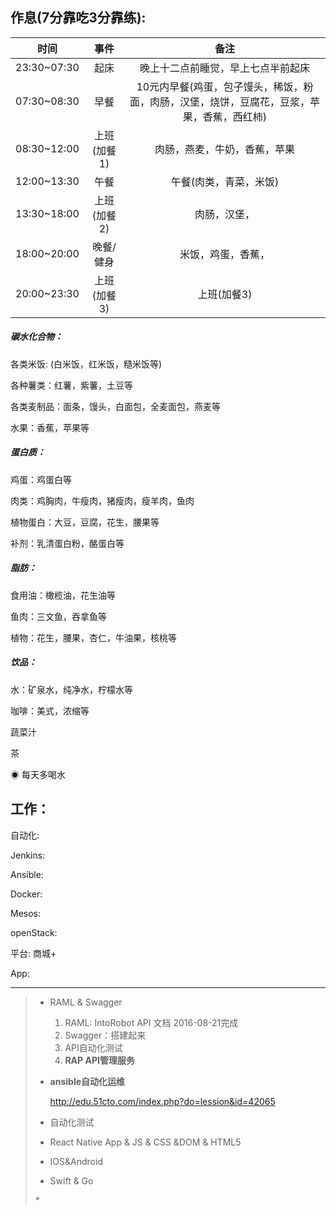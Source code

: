 ## 作息\(7分靠吃3分靠练\):

| 时间 | 事件 | 备注 |
| :---: | :---: | :---: |
| 23:30~07:30 | 起床 | 晚上十二点前睡觉，早上七点半前起床 |
| 07:30~08:30 | 早餐 | 10元内早餐\(鸡蛋，包子馒头，稀饭，粉面，肉肠，汉堡，烧饼，豆腐花，豆浆，苹果，香蕉，西红柿\) |
| 08:30~12:00 | 上班\(加餐1\) | 肉肠，燕麦，牛奶，香蕉，苹果 |
| 12:00~13:30 | 午餐 | 午餐\(肉类，青菜，米饭\) |
| 13:30~18:00 | 上班\(加餐2\) | 肉肠，汉堡， |
| 18:00~20:00 | 晚餐/健身 | 米饭，鸡蛋，香蕉， |
| 20:00~23:30 | 上班\(加餐3\) | 上班\(加餐3\) |

##### 碳水化合物：

各类米饭: \(白米饭，红米饭，糙米饭等\)

各种薯类：红薯，紫薯，土豆等

各类麦制品：面条，馒头，白面包，全麦面包，燕麦等

水果：香蕉，苹果等

##### 蛋白质：

鸡蛋：鸡蛋白等

肉类：鸡胸肉，牛瘦肉，猪瘦肉，瘦羊肉，鱼肉

植物蛋白：大豆，豆腐，花生，腰果等

补剂：乳清蛋白粉，酪蛋白等

##### 脂肪：

食用油：橄榄油，花生油等

鱼肉：三文鱼，吞拿鱼等

植物：花生，腰果，杏仁，牛油果，核桃等

##### 饮品：

水：矿泉水，纯净水，柠檬水等

咖啡：美式，浓缩等

蔬菜汁

茶

◉ 每天多喝水

## 工作：

自动化:

Jenkins:

Ansible:

Docker:

Mesos:

openStack:

平台: 商城+

App:

---

> * RAML & Swagger
>
>   1. RAML: IntoRobot API 文档 2016-08-21完成
>   2. Swagger：搭建起来
>   3. API自动化测试
>   4. **RAP API管理服务**
>
> * **ansible自动化运维**
>
>   [http:\/\/edu.51cto.com\/index.php?do=lession&id=42065](http://edu.51cto.com/index.php?do=lession&id=42065)
>
> * 自动化测试
>
> * React Native App & JS & CSS &DOM & HTML5
>
> * IOS&Android
>
> * Swift & Go
>
> \*



